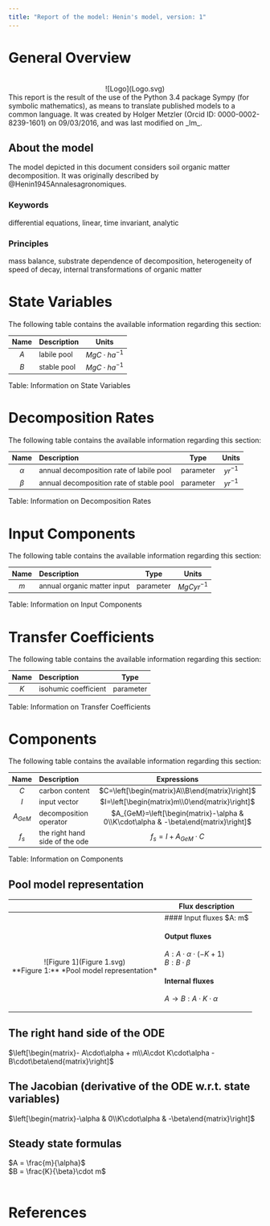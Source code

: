 ```yaml
---
title: "Report of the model: Henin's model, version: 1"
---
```


# General Overview

<br>
<center>
![Logo](Logo.svg)
</center>
This report is the result of the use of the Python 3.4 package Sympy (for symbolic mathematics), as means to translate published models to a common language. It was created by Holger Metzler (Orcid ID: 0000-0002-8239-1601) on 09/03/2016, and was last modified on _lm_.

## About the model
The model depicted in this document considers soil organic matter decomposition. It was originally described by @Henin1945Annalesagronomiques.  

### Keywords
differential equations, linear, time invariant, analytic

### Principles
mass balance, substrate dependence of decomposition, heterogeneity of speed of decay, internal transformations of organic matter

# State Variables
The following table contains the available information regarding this section:

Name|Description|Units
:-----:|:-----|:-----:
$A$|labile pool|$MgC\cdot ha^{-1}$
$B$|stable pool|$MgC\cdot ha^{-1}$

Table: Information on State Variables

# Decomposition Rates
The following table contains the available information regarding this section:

Name|Description|Type|Units
:-----:|:-----|:-----:|:-----:
$\alpha$|annual decomposition rate of labile pool|parameter|$yr^{-1}$
$\beta$|annual decomposition rate of stable pool|parameter|$yr^{-1}$

Table: Information on Decomposition Rates

# Input Components
The following table contains the available information regarding this section:

Name|Description|Type|Units
:-----:|:-----|:-----:|:-----:
$m$|annual organic matter input|parameter|$MgC yr^{-1}$

Table: Information on Input Components

# Transfer Coefficients
The following table contains the available information regarding this section:

Name|Description|Type
:-----:|:-----|:-----:
$K$|isohumic coefficient|parameter

Table: Information on Transfer Coefficients

# Components
The following table contains the available information regarding this section:

Name|Description|Expressions
:-----:|:-----|:-----:
$C$|carbon content|$C=\left[\begin{matrix}A\\B\end{matrix}\right]$
$I$|input vector|$I=\left[\begin{matrix}m\\0\end{matrix}\right]$
$A_{GeM}$|decomposition operator|$A_{GeM}=\left[\begin{matrix}-\alpha & 0\\K\cdot\alpha & -\beta\end{matrix}\right]$
$f_{s}$|the right hand side of the ode|$f_{s}=I+A_{GeM}\cdot C$

Table: Information on Components


## Pool model representation
<table><thead><tr><th></th><th>Flux description</th></tr></thead><tbody><tr><td align=center, style='vertical-align: middle'>
<br>
<center>
![Figure 1](Figure 1.svg)<br>**Figure 1:** *Pool model representation*<br>
</center>
</td><td align=left style='vertical-align: middle'>
#### Input fluxes
$A: m$ <br>

#### Output fluxes
$A: A\cdot\alpha\cdot\left(- K + 1\right)$ <br>$B: B\cdot\beta$ <br>

#### Internal fluxes
$A \rightarrow B: A\cdot K\cdot\alpha$ <br></td></tr></tbody></table>
## The right hand side of the ODE
$\left[\begin{matrix}- A\cdot\alpha + m\\A\cdot K\cdot\alpha - B\cdot\beta\end{matrix}\right]$

## The Jacobian (derivative of the ODE w.r.t. state variables)
$\left[\begin{matrix}-\alpha & 0\\K\cdot\alpha & -\beta\end{matrix}\right]$

## Steady state formulas
$A = \frac{m}{\alpha}$ <br>$B = \frac{K}{\beta}\cdot m$ <br> <br>

# References

